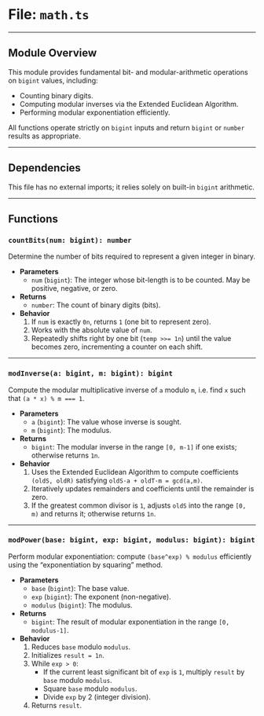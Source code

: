 # **File: `math.ts`**

---

## Module Overview

This module provides fundamental bit- and modular-arithmetic operations on `bigint` values, including:

- Counting binary digits.
- Computing modular inverses via the Extended Euclidean Algorithm.
- Performing modular exponentiation efficiently.

All functions operate strictly on `bigint` inputs and return `bigint` or `number` results as appropriate.

---

## Dependencies

This file has no external imports; it relies solely on built-in `bigint` arithmetic.

---

## Functions

### `countBits(num: bigint): number`

Determine the number of bits required to represent a given integer in binary.

- **Parameters**
  - `num` (`bigint`): The integer whose bit-length is to be counted. May be positive, negative, or zero.
- **Returns**
  - `number`: The count of binary digits (bits).
- **Behavior**
  1. If `num` is exactly `0n`, returns `1` (one bit to represent zero).
  2. Works with the absolute value of `num`.
  3. Repeatedly shifts right by one bit (`temp >>= 1n`) until the value becomes zero, incrementing a counter on each shift.

---

### `modInverse(a: bigint, m: bigint): bigint`

Compute the modular multiplicative inverse of `a` modulo `m`, i.e. find `x` such that `(a * x) % m === 1`.

- **Parameters**
  - `a` (`bigint`): The value whose inverse is sought.
  - `m` (`bigint`): The modulus.
- **Returns**
  - `bigint`: The modular inverse in the range `[0, m-1]` if one exists; otherwise returns `1n`.
- **Behavior**
  1. Uses the Extended Euclidean Algorithm to compute coefficients `(oldS, oldR)` satisfying `oldS·a + oldT·m = gcd(a,m)`.
  2. Iteratively updates remainders and coefficients until the remainder is zero.
  3. If the greatest common divisor is `1`, adjusts `oldS` into the range `[0, m)` and returns it; otherwise returns `1n`.

---

### `modPower(base: bigint, exp: bigint, modulus: bigint): bigint`

Perform modular exponentiation: compute `(base^exp) % modulus` efficiently using the “exponentiation by squaring” method.

- **Parameters**
  - `base` (`bigint`): The base value.
  - `exp` (`bigint`): The exponent (non-negative).
  - `modulus` (`bigint`): The modulus.
- **Returns**
  - `bigint`: The result of modular exponentiation in the range `[0, modulus-1]`.
- **Behavior**
  1. Reduces `base` modulo `modulus`.
  2. Initializes `result = 1n`.
  3. While `exp > 0`:
     - If the current least significant bit of `exp` is `1`, multiply `result` by `base` modulo `modulus`.
     - Square `base` modulo `modulus`.
     - Divide `exp` by 2 (integer division).
  4. Returns `result`.
